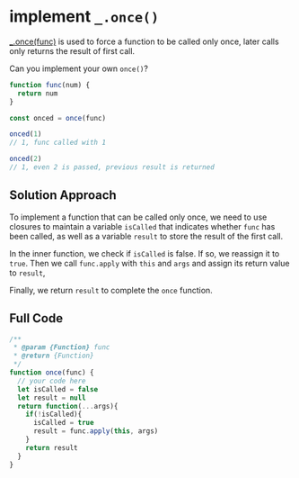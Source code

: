 #  implement `_.once()`

[_.once(func)](https://lodash.com/docs/4.17.15#once) is used to force a function to be called only once, later calls only returns the result of first call.

Can you implement your own `once()`?

```js
function func(num) {
  return num
}

const onced = once(func)

onced(1) 
// 1, func called with 1

onced(2)
// 1, even 2 is passed, previous result is returned 
```

<audio src="assets/implement%20%60_.once()%60.mp3"></audio>

## Solution Approach

To implement a function that can be called only once, we need to use closures to maintain a variable `isCalled` that indicates whether `func` has been called, as well as a variable `result` to store the result of the first call.

In the inner function, we check if `isCalled` is false. If so, we reassign it to `true`. Then we call `func.apply` with `this` and `args` and assign its return value to `result`, 

Finally, we return `result` to complete the `once` function.

## Full Code

```js
/**
 * @param {Function} func
 * @return {Function}
 */
function once(func) {
  // your code here
  let isCalled = false
  let result = null
  return function(...args){
    if(!isCalled){
      isCalled = true
      result = func.apply(this, args)
    }
    return result
  }
}
```

